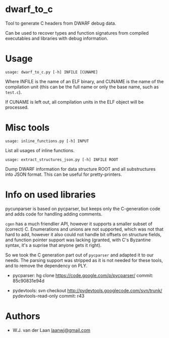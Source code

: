 dwarf_to_c
===============
Tool to generate C headers from DWARF debug data.

Can be used to recover types and function signatures from compiled 
executables and libraries with debug information.

Usage
======

    usage: dwarf_to_c.py [-h] INFILE [CUNAME]

Where INFILE is the name of an ELF binary, and CUNAME is the name of the compilation unit 
(this can be the full name or only the base name, such as `test.c`).

If CUNAME is left out, all compilation units in the ELF object will be processed.

Misc tools
===========

    usage: inline_functions.py [-h] INPUT

List all usages of inline functions.

    usage: extract_structures_json.py [-h] INFILE ROOT

Dump DWARF information for data structure ROOT and all substructures into JSON
format. This can be useful for pretty-printers.

Info on used libraries
========================

pycunparser is based on pycparser, but keeps only the C-generation code
and adds code for handling adding comments.

`cgen` has a much friendlier API, however it supports a smaller subset of (correct) C. Enumerations
and unions are not supported, which was not that hard to add, however it also could
not handle bit offsets on structure fields, and function pointer support was lacking
(granted, with C's Byzantine syntax, it's a suprise that anyone gets it right).

So we took the C generation part out of `pycparser` and adapted it to our needs. The parsing
support was stripped as it is not needed for these tools, and to remove the dependency on 
PLY.

* pycparser: hg clone https://code.google.com/p/pycparser/ 
  commit: 85c90831e94d 

* pydevtools: svn checkout http://pydevtools.googlecode.com/svn/trunk/ pydevtools-read-only 
  commit: r43

Authors
===========
* W.J. van der Laan <laanwj@gmail.com>

